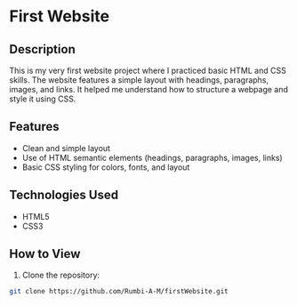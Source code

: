 # First Website

## Description
This is my very first website project where I practiced basic HTML and CSS skills. The website features a simple layout with headings, paragraphs, images, and links. It helped me understand how to structure a webpage and style it using CSS.

## Features
- Clean and simple layout
- Use of HTML semantic elements (headings, paragraphs, images, links)
- Basic CSS styling for colors, fonts, and layout

## Technologies Used
- HTML5
- CSS3

## How to View
1. Clone the repository:
```bash
git clone https://github.com/Rumbi-A-M/firstWebsite.git
